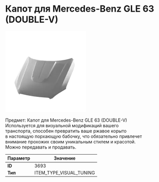 # Капот для Mercedes-Benz GLE 63 (DOUBLE-V)

![Item Image](../img/3693.webp?raw=true)

Предмет: Капот для Mercedes-Benz GLE 63 (DOUBLE-V)<br>Используется для визуальной модификаций вашего<br>транспорта, способен превратить ваше ржавое корыто<br>в настоящую порхающую бабочку, что обязательно привлечет<br>внимание прохожих своим уникальным стилем и красотой.<br>Можно передавать и продавать.


| Параметр | Значение |
|----------|----------|
| **ID** | 3693 |
| **Тип** | ITEM_TYPE_VISUAL_TUNING |

